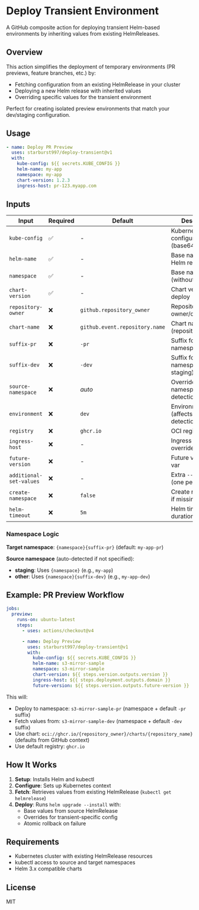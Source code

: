 # Deploy Transient Environment

A GitHub composite action for deploying transient Helm-based environments by inheriting values from existing HelmReleases.

## Overview

This action simplifies the deployment of temporary environments (PR previews, feature branches, etc.) by:

- Fetching configuration from an existing HelmRelease in your cluster
- Deploying a new Helm release with inherited values
- Overriding specific values for the transient environment

Perfect for creating isolated preview environments that match your dev/staging configuration.

## Usage

```yaml
- name: Deploy PR Preview
  uses: starburst997/deploy-transient@v1
  with:
    kube-config: ${{ secrets.KUBE_CONFIG }}
    helm-name: my-app
    namespace: my-app
    chart-version: 1.2.3
    ingress-host: pr-123.myapp.com
```

## Inputs

| Input                   | Required | Default                        | Description                                 |
| ----------------------- | -------- | ------------------------------ | ------------------------------------------- |
| `kube-config`           | ✅       | -                              | Kubernetes configuration (base64 or plain)  |
| `helm-name`             | ✅       | -                              | Base name for the Helm release              |
| `namespace`             | ✅       | -                              | Base namespace (without suffixes)           |
| `chart-version`         | ✅       | -                              | Chart version to deploy                     |
| `repository-owner`      | ❌       | `github.repository_owner`      | Repository owner/organization               |
| `chart-name`            | ❌       | `github.event.repository.name` | Chart name (repository name)                |
| `suffix-pr`             | ❌       | `-pr`                          | Suffix for target namespace                 |
| `suffix-dev`            | ❌       | `-dev`                         | Suffix for source namespace (non-staging)   |
| `source-namespace`      | ❌       | _auto_                         | Override source namespace detection         |
| `environment`           | ❌       | `dev`                          | Environment name (affects source detection) |
| `registry`              | ❌       | `ghcr.io`                      | OCI registry URL                            |
| `ingress-host`          | ❌       | -                              | Ingress host override                       |
| `future-version`        | ❌       | -                              | Future version env var                      |
| `additional-set-values` | ❌       | -                              | Extra `--set` values (one per line)         |
| `create-namespace`      | ❌       | `false`                        | Create namespace if missing                 |
| `helm-timeout`          | ❌       | `5m`                           | Helm timeout duration                       |

### Namespace Logic

**Target namespace**: `{namespace}{suffix-pr}` (default: `my-app-pr`)

**Source namespace** (auto-detected if not specified):

- **staging**: Uses `{namespace}` (e.g., `my-app`)
- **other**: Uses `{namespace}{suffix-dev}` (e.g., `my-app-dev`)

## Example: PR Preview Workflow

```yaml
jobs:
  preview:
    runs-on: ubuntu-latest
    steps:
      - uses: actions/checkout@v4

      - name: Deploy Preview
        uses: starburst997/deploy-transient@v1
        with:
          kube-config: ${{ secrets.KUBE_CONFIG }}
          helm-name: s3-mirror-sample
          namespace: s3-mirror-sample
          chart-version: ${{ steps.version.outputs.version }}
          ingress-host: ${{ steps.deployment.outputs.domain }}
          future-version: ${{ steps.version.outputs.future-version }}
```

This will:

- Deploy to namespace: `s3-mirror-sample-pr` (namespace + default `-pr` suffix)
- Fetch values from: `s3-mirror-sample-dev` (namespace + default `-dev` suffix)
- Use chart: `oci://ghcr.io/{repository_owner}/charts/{repository_name}` (defaults from GitHub context)
- Use default registry: `ghcr.io`

## How It Works

1. **Setup**: Installs Helm and kubectl
2. **Configure**: Sets up Kubernetes context
3. **Fetch**: Retrieves values from existing HelmRelease (`kubectl get helmrelease`)
4. **Deploy**: Runs `helm upgrade --install` with:
   - Base values from source HelmRelease
   - Overrides for transient-specific config
   - Atomic rollback on failure

## Requirements

- Kubernetes cluster with existing HelmRelease resources
- kubectl access to source and target namespaces
- Helm 3.x compatible charts

## License

MIT

